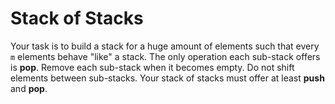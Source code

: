 # Stack of Stacks

Your task is to build a stack for a huge amount of elements such that
every `m` elements behave "like" a stack.  The only operation each
sub-stack offers is __pop__.  Remove each sub-stack when it becomes
empty.  Do not shift elements between sub-stacks.  Your stack of
stacks must offer at least __push__ and __pop__.
